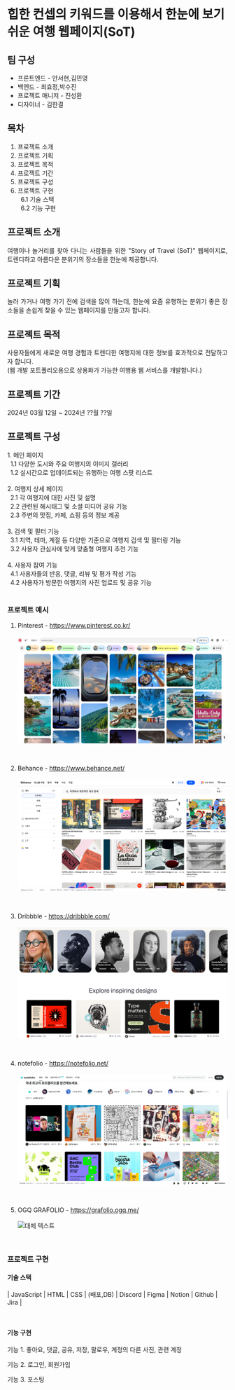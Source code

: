 # 힙한 컨셉의 키워드를 이용해서 한눈에 보기 쉬운 여행 웹페이지(SoT)

## 팀 구성

* 프론트엔드 - 안서현,김민영
* 백엔드 - 최효정,박수진
* 프로젝트 매니저 - 진성환
* 디자이너 - 김한결

## 목차
1. 프로젝트 소개
2. 프로젝트 기획
3. 프로젝트 목적
4. 프로젝트 기간
5. 프로젝트 구성
6. 프로젝트 구현<br>
  &ensp;6.1 기술 스택<br>
  &ensp;6.2 기능 구현
   

## 프로젝트 소개
<p align="justify">
여행이나 놀거리를 찾아 다니는 사람들을 위한 "Story of Travel (SoT)" 웹페이지로, 트렌디하고 아름다운 분위기의 장소들을 한눈에 제공합니다.
</p>

## 프로젝트 기획
<p align="justify">
놀러 가거나 여행 가기 전에 검색을 많이 하는데, 한눈에 요즘 유행하는 분위기 좋은 장소들을 손쉽게 찾을 수 있는 웹페이지를 만들고자 합니다.
</p>

## 프로젝트 목적
<p align="justify">
사용자들에게 새로운 여행 경험과 트렌디한 여행지에 대한 정보를 효과적으로 전달하고자 합니다.
<br>(웹 개발 포트폴리오용으로 상용화가 가능한 여행용 웹 서비스를 개발합니다.)
</p>

## 프로젝트 기간
<p align="justify">
2024년 03월 12일 ~ 2024년 ??월 ??일
</p>

## 프로젝트 구성
<p align="justify">
  1. 메인 페이지 <br>
    &ensp;1.1 다양한 도시와 주요 여행지의 이미지 갤러리 <br>
    &ensp;1.2 실시간으로 업데이트되는 유행하는 여행 스팟 리스트<br>
<br>
  2. 여행지 상세 페이지<br>
    &ensp;2.1 각 여행지에 대한 사진 및 설명<br>
    &ensp;2.2 관련된 해시태그 및 소셜 미디어 공유 기능<br>
    &ensp;2.3 주변의 맛집, 카페, 쇼핑 등의 정보 제공<br>
<br>
  3. 검색 및 필터 기능<br>
    &ensp;3.1 지역, 테마, 계절 등 다양한 기준으로 여행지 검색 및 필터링 기능<br>
    &ensp;3.2 사용자 관심사에 맞게 맞춤형 여행지 추천 기능<br>
<br>
  4. 사용자 참여 기능<br>
    &ensp;4.1 사용자들의 반응, 댓글, 리뷰 및 평가 작성 기능<br>
    &ensp;4.2 사용자가 방문한 여행지의 사진 업로드 및 공유 기능<br>
<br>
</p>

### 프로젝트 예시
1. Pinterest - https://www.pinterest.co.kr/<br><br>
![대체 텍스트](https://github.com/6s-hwan/Image/blob/ce323a67faaaa95f2cc9af1559d54eecc9f912f4/%ED%95%80%ED%84%B0%EB%A0%88%EC%8A%A4%ED%8A%B8.PNG)
<br>

2. Behance - https://www.behance.net/<br><br>
![대체 텍스트](https://github.com/6s-hwan/Image/blob/main/Behance.PNG)
<br>

3. Dribbble - https://dribbble.com/<br><br>
![대체 텍스트](https://github.com/6s-hwan/Image/blob/main/Dribbble.PNG)
<br>

4. notefolio - https://notefolio.net/<br><br>
![대체 텍스트](https://github.com/6s-hwan/Image/blob/main/notefoilo.PNG)
<br>

5. OGQ GRAFOLIO - https://grafolio.ogq.me/<br><br>
![대체 텍스트](https://github.com/6s-hwan/Image/blob/main/OGQ%20GRAFOLIO.PNG)
<br>

### 프로젝트 구현

#### 기술 스택 

| JavaScript | HTML | CSS | (배포,DB) | Discord | Figma | Notion | Github | Jira |

<br>

#### 기능 구현

기능 1. 좋아요, 댓글, 공유, 저장, 팔로우, 계정의 다른 사진, 관련 계정

기능 2. 로그인, 회원가입

기능 3. 포스팅


